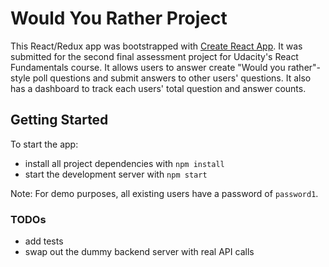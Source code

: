# Would You Rather Project

This React/Redux app was bootstrapped with [Create React App](https://github.com/facebookincubator/create-react-app). It was submitted for the second final assessment project for Udacity's React Fundamentals course. It allows users to answer create "Would you rather"-style poll questions and submit answers to other users' questions. It also has a dashboard to track each users' total question and answer counts.

## Getting Started

To start the app:

* install all project dependencies with `npm install`
* start the development server with `npm start`

Note: For demo purposes, all existing users have a password of `password1`.

### TODOs
* add tests
* swap out the dummy backend server with real API calls
